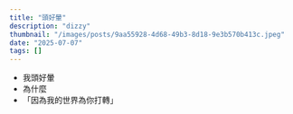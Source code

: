 ```yaml
---
title: "頭好暈"
description: "dizzy"
thumbnail: "/images/posts/9aa55928-4d68-49b3-8d18-9e3b570b413c.jpeg"
date: "2025-07-07"
tags: []
---
```

- 我頭好暈
- 為什麼
- 「因為我的世界為你打轉」
